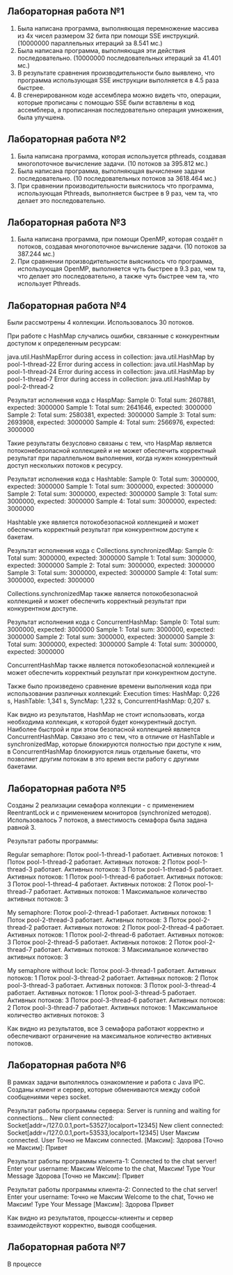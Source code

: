 ## Лабораторная работа №1

1) Была написана программа, выполняющая перемножение массива из 4х чисел размером 32 бита при помощи SSE инструкций. 
(10000000 параллельных итераций за 8.541 мс.)
2) Была написана программа, выполняющая эти действия последовательно.
(10000000 последовательных итераций за 41.401 мс.)
3) В результате сравнения производительности было выявлено, что программа использующая SSE инструкции выполняется в 4.5 раза быстрее.
4) В сгенерированном коде ассемблера можно видеть что, операции, которые прописаны с помощью SSE были вставлены в код ассемблера, а прописанная последовательно операция умножения, была улучшена.


## Лабораторная работа №2

1) Была написана программа, которая используется pthreads, создавая многопоточное вычисление задачи.
(10 потоков за 395.812 мс.)
2) Была написана программа, выполняющая вычисление задачи последовательно.
(10 последовательных потоков за 3618.464 мс.)
3) При сравнении производительности выяснилось что программа, использующая Pthreads, выполняется быстрее в 9 раз, чем та, что делает это последовательно.


## Лабораторная работа №3

1) Была написана программа, при помощи OpenMP, которая создаёт n потоков, создавая многопоточное вычисление задачи.
(10 потоков за 387.244 мс.)
2) При сравнении производительности выяснилось что программа, использующая OpenMP, выполняется чуть быстрее в 9.3 раз, чем та, что делает это последовательно, а также чуть быстрее чем та, что использует Pthreads.


## Лабораторная работа №4

Были рассмотрены 4 коллекции. Использовалось 30 потоков.

При работе с HashMap случались ошибки, связанные с конкурентным доступом к определенным ресурсам:

java.util.HashMapError during access in collection:
java.util.HashMap by pool-1-thread-22
Error during access in collection:
java.util.HashMap by pool-1-thread-24
Error during access in collection:
java.util.HashMap by pool-1-thread-7
Error during access in collection:
java.util.HashMap by pool-2-thread-2

Результат исполнения кода с HaspMap:
Sample 0: Total sum: 2607881, expected: 3000000
Sample 1: Total sum: 2641646, expected: 3000000
Sample 2: Total sum: 2580381, expected: 3000000
Sample 3: Total sum: 2693908, expected: 3000000
Sample 4: Total sum: 2566976, expected: 3000000

Такие результаты безусловно связаны с тем, что HaspMap является потоконебезопасной коллекцией и не может обеспечить корректный результат при параллельном выполнения, когда нужен конкурентный доступ нескольких потоков к ресурсу.

Результат исполнения кода с Hashtable:
Sample 0: Total sum: 3000000, expected: 3000000
Sample 1: Total sum: 3000000, expected: 3000000
Sample 2: Total sum: 3000000, expected: 3000000
Sample 3: Total sum: 3000000, expected: 3000000
Sample 4: Total sum: 3000000, expected: 3000000

Hashtable уже является потокобезопасной коллекцией и может обеспечить корректный результат при конкурентном доступе к бакетам.

Результат исполнения кода с Collections.synchronizedMap:
Sample 0: Total sum: 3000000, expected: 3000000
Sample 1: Total sum: 3000000, expected: 3000000
Sample 2: Total sum: 3000000, expected: 3000000
Sample 3: Total sum: 3000000, expected: 3000000
Sample 4: Total sum: 3000000, expected: 3000000

Collections.synchronizedMap также является потокобезопасной коллекцией и может обеспечить корректный результат при конкурентном доступе.

Результат исполнения кода с ConcurrentHashMap:
Sample 0: Total sum: 3000000, expected: 3000000
Sample 1: Total sum: 3000000, expected: 3000000
Sample 2: Total sum: 3000000, expected: 3000000
Sample 3: Total sum: 3000000, expected: 3000000
Sample 4: Total sum: 3000000, expected: 3000000

ConcurrentHashMap также является потокобезопасной коллекцией и может обеспечить корректный результат при конкурентном доступе.

Также было произведено сравнение времени выполнения кода при использовании различных коллекций:
Execution times:
HashMap: 0,226 s,
HashTable: 1,341 s,
SyncMap: 1,232 s,
ConcurrentHashMap: 0,207 s.

Как видно из результатов, HashMap не стоит использовать, когда необходима коллекция, к которой будет конкурентный доступ. Наиболее быстрой и при этом безопасной коллекцией является ConcurrentHashMap. Связано это с тем, что в отличие от HashTable и synchronizedMap, которые блокируются полностью при доступе к ним, в ConcurrentHashMap блокируются лишь отдельные бакеты, что позволяет другим потокам в это время вести работу с другими бакетами.


## Лабораторная работа №5

Созданы 2 реализации семафора коллекции - с применением ReentrantLock и с применением мониторов (synchronized методов). Использовалось 7 потоков, а вместимость семафора была задана равной 3.

Результат работы программы:

Regular semaphore:
Поток pool-1-thread-1 работает. Активных потоков: 1
Поток pool-1-thread-2 работает. Активных потоков: 2
Поток pool-1-thread-3 работает. Активных потоков: 3
Поток pool-1-thread-5 работает. Активных потоков: 1
Поток pool-1-thread-6 работает. Активных потоков: 3
Поток pool-1-thread-4 работает. Активных потоков: 2
Поток pool-1-thread-7 работает. Активных потоков: 1
Максимальное количество активных потоков: 3

My semaphore:
Поток pool-2-thread-1 работает. Активных потоков: 1
Поток pool-2-thread-3 работает. Активных потоков: 3
Поток pool-2-thread-2 работает. Активных потоков: 2
Поток pool-2-thread-4 работает. Активных потоков: 1
Поток pool-2-thread-6 работает. Активных потоков: 3
Поток pool-2-thread-5 работает. Активных потоков: 2
Поток pool-2-thread-7 работает. Активных потоков: 3
Максимальное количество активных потоков: 3

My semaphore without lock:
Поток pool-3-thread-1 работает. Активных потоков: 1
Поток pool-3-thread-2 работает. Активных потоков: 2
Поток pool-3-thread-3 работает. Активных потоков: 3
Поток pool-3-thread-4 работает. Активных потоков: 1
Поток pool-3-thread-5 работает. Активных потоков: 3
Поток pool-3-thread-6 работает. Активных потоков: 2
Поток pool-3-thread-7 работает. Активных потоков: 1
Максимальное количество активных потоков: 3

Как видно из результатов, все 3 семафора работают корректно и обеспечивают ограничение на максимальное количество активных потоков.


## Лабораторная работа №6

В рамках задачи выполнялось ознакомление и работа с Java IPC. Созданы клиент и сервер, которые обмениваются между собой сообщениями через socket.

Результат работы программы сервера:
Server is running and waiting for connections...
New client connected: Socket[addr=/127.0.0.1,port=53527,localport=12345]
New client connected: Socket[addr=/127.0.0.1,port=53533,localport=12345]
User Максим connected.
User Точно не Максим connected.
[Максим]: Здорова
[Точно не Максим]: Привет

Результат работы программы клиента-1:
Connected to the chat server!
Enter your username:
Максим
Welcome to the chat, Максим!
Type Your Message
Здорова
[Точно не Максим]: Привет

Результат работы программы клиента-2:
Connected to the chat server!
Enter your username:
Точно не Максим
Welcome to the chat, Точно не Максим!
Type Your Message
[Максим]: Здорова
Привет

Как видно из результатов, процессы-клиенты и сервер взаимодействуют корректно, выводя сообщения.


## Лабораторная работа №7

В процессе

